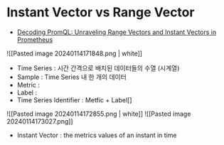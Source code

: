 # Instant Vector vs Range Vector

* [Decoding PromQL: Unraveling Range Vectors and Instant Vectors in Prometheus](https://medium.com/@ahmed.s.farag96/decoding-promql-unraveling-range-vectors-and-instant-vectors-in-prometheus-c1390f650e5c)

![[Pasted image 20240114171848.png | white]] 
* Time Series : 시간 간격으로 배치된 데이터들의 수열 (시계열)
* Sample : Time Series 내 한 개의 데이터
* Metric : 
* Label : 
* Time Series Identifier : Metfic + Label[]

![[Pasted image 20240114172855.png | white]]
![[Pasted image 20240114173027.png]]
* Instant Vector : the metrics values of an instant in time
